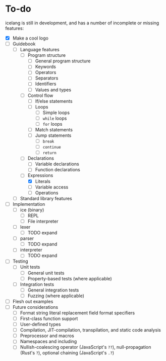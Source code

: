# To-do

icelang is still in development, and has a number of incomplete or missing
features:
- [x] Make a cool logo
- [ ] Guidebook
  - [ ] Language features
    - [ ] Program structure
      - [ ] General program structure
      - [ ] Keywords
      - [ ] Operators
      - [ ] Separators
      - [ ] Identifiers
      - [ ] Values and types
    - [ ] Control flow
      - [ ] If/else statements
      - [ ] Loops
        - [ ] Simple loops
        - [ ] `while` loops
        - [ ] `for` loops
      - [ ] Match statements
      - [ ] Jump statements
        - [ ] `break`
        - [ ] `continue`
        - [ ] `return`
    - [ ] Declarations
      - [ ] Variable declarations
      - [ ] Function declarations
    - [ ] Expressions
      - [x] Literals
      - [ ] Variable access
      - [ ] Operations
  - [ ] Standard library features
- [ ] Implementation
  - [ ] ice (binary)
    - [ ] REPL
    - [ ] File interpreter
  - [ ] lexer
    - [ ] TODO expand
  - [ ] parser
    - [ ] TODO expand
  - [ ] interpreter
    - [ ] TODO expand
- [ ] Testing
  - [ ] Unit tests
    - [ ] General unit tests
    - [ ] Property-based tests (where applicable)
  - [ ] Integration tests
    - [ ] General integration tests
    - [ ] Fuzzing (where applicable)
- [ ] Flesh out examples
- [ ] Future considerations
  - [ ] Format string literal replacement field format specifiers
  - [ ] First-class function support
  - [ ] User-defined types
  - [ ] Compilation, JIT-compilation, transpilation, and static code analysis
  - [ ] Preprocessor and macros
  - [ ] Namespaces and including
  - [ ] Nullish-coalescing operator (JavaScript's `??`), null-propagation
  (Rust's `?`), optional chaining (JavaScript's `.?`)
